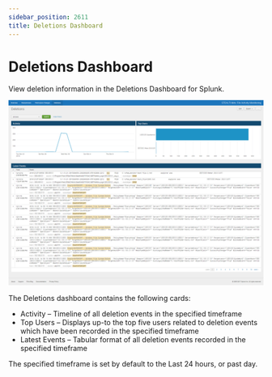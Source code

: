 ```yaml
---
sidebar_position: 2611
title: Deletions Dashboard
---
```


# Deletions Dashboard

View deletion information in the Deletions Dashboard for Splunk.

![](../../../../../../../static/images/ActivityMonitor_8.0/Content/Resources/Images/ActivityMonitor/SIEMIntegrations/Splunk/DeletionsDashboard.png "Deletions Dashboard for Stealthbits Activivty Monitor App for Splunk")

The Deletions dashboard contains the following cards:

* Activity – Timeline of all deletion events in the specified timeframe
* Top Users – Displays up-to the top five users related to deletion events which have been recorded in the specified timeframe
* Latest Events – Tabular format of all deletion events recorded in the specified timeframe

The specified timeframe is set by default to the Last 24 hours, or past day.
